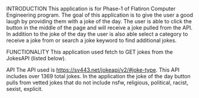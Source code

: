 
INTRODUCTION
  This application is for Phase-1 of Flatiron Computer Engineering program. The goal of this application is to give the user a good laugh by providing them with a joke of the day. The user is able to click the button in the middle of the page and will receive a joke pulled from the API. In addition to the joke of the day the user is also able select a category to receive a joke from or search a joke keyword to find additional jokes. 

FUNCTIONALITY
This application used fetch to GET jokes from the JokesAPI (listed below). 

API
The API used is https://sv443.net/jokeapi/v2/#joke-type. This API includes over 1369 total jokes. In the application the joke of the day button pulls from vetted jokes that do not include nsfw, religious, political, racist, sexist, explicit. 